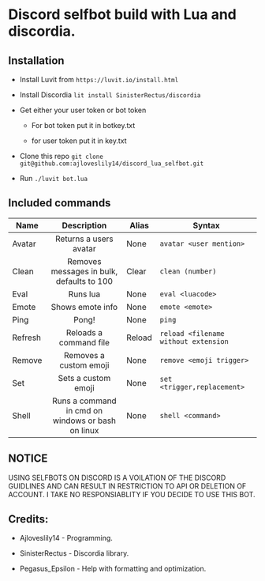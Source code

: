 # Discord selfbot build with Lua and discordia.

## Installation

* Install Luvit from `https://luvit.io/install.html`

* Install Discordia `lit install SinisterRectus/discordia`

* Get either your user token or bot token

  * For bot token put it in botkey.txt

  * for user token put it in key.txt
  
* Clone this repo `git clone git@github.com:ajloveslily14/discord_lua_selfbot.git`

* Run `./luvit bot.lua`

## Included commands

|Name   |Description    |Alias  |Syntax |
|-------|:-------------:|-------|-------|
|Avatar |Returns a users avatar                           |None  |`avatar <user mention>`              |
|Clean  |Removes messages in bulk, defaults to 100        |Clear |`clean (number)`                     |
|Eval   |Runs lua                                         |None  |`eval <luacode>`                     |
|Emote	|Shows emote info						          |None  |`emote <emote>`					   |
|Ping   |Pong!                                            |None  |`ping`                               |
|Refresh|Reloads a command file                           |Reload|`reload <filename without extension` |
|Remove |Removes a custom emoji                           |None  |`remove <emoji trigger>`             |
|Set    |Sets a custom emoji                              |None  |`set <trigger,replacement>`          |
|Shell	|Runs a command in cmd on windows or bash on linux|None  |`shell <command>`                    |




## NOTICE

USING SELFBOTS ON DISCORD IS A VOILATION OF THE DISCORD GUIDLINES AND CAN RESULT IN RESTRICTION TO API OR DELETION OF ACCOUNT.
I TAKE NO RESPONSIABLITY IF YOU DECIDE TO USE THIS BOT.
## Credits:

* Ajloveslily14 - Programming.

* SinisterRectus - Discordia library.

* Pegasus_Epsilon - Help with formatting and optimization.
